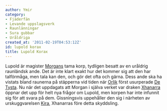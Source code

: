 ```yaml
---
author: Ymir
category:
- Fjäderfän
- Levande uppslagsverk
- Raunlänningar
- Sura gubbar
- Uråldriga
created_at: '2011-02-19T04:53:12Z'
id: lupold korax
title: Lupold Korax
---
```

Lupold är magister [Morgans] tama korp, tydligen besatt av en uråldrig raunländsk ande. Det är inte klart exakt hur det kommer sig att den har talförmåga, men tala kan den, och gör det ofta och gärna. Dess ande ska ha vistats bland raunerna på stäpperna vid tiden när [Orlik] först usurperade [De Tysta]. Nu när det uppdagats att Morgan i själva verket var draken [Xhanarra] öppnar det upp för helt nya frågor om Lupold, men korpen har inte infunnit sig för att svara på dem. Gissningsvis uppehåller den sig i närheten av urskuggvarelsen [Kira], Xhanarras före detta skyddsling.

  [Morgans]: Morgan
  [Orlik]: Orlik
  [De Tysta]: De_Tysta
  [Xhanarra]: Xhanarra
  [Kira]: Kira